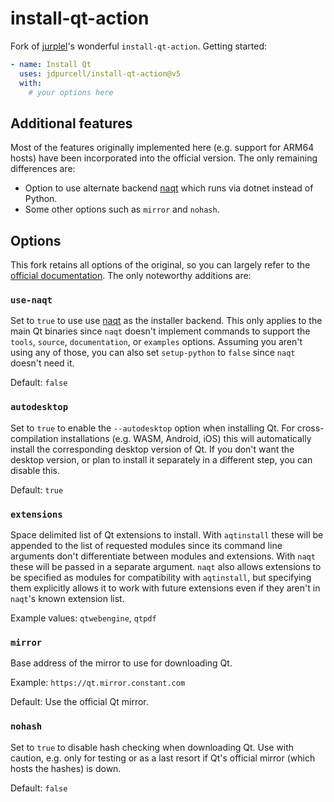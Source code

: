 # install-qt-action
Fork of [jurplel](https://github.com/jurplel)'s wonderful `install-qt-action`. Getting started:

```yml
- name: Install Qt
  uses: jdpurcell/install-qt-action@v5
  with:
    # your options here
```

## Additional features
Most of the features originally implemented here (e.g. support for ARM64 hosts) have been incorporated into the official version. The only remaining differences are:
* Option to use alternate backend [naqt](https://github.com/jdpurcell/naqt) which runs via dotnet instead of Python.
* Some other options such as `mirror` and `nohash`.

## Options
This fork retains all options of the original, so you can largely refer to the [official documentation](https://github.com/jurplel/install-qt-action#options). The only noteworthy additions are:

### `use-naqt`
Set to `true` to use use [naqt](https://github.com/jdpurcell/naqt) as the installer backend. This only applies to the main Qt binaries since `naqt` doesn't implement commands to support the `tools`, `source`, `documentation`, or `examples` options. Assuming you aren't using any of those, you can also set `setup-python` to `false` since `naqt` doesn't need it.

Default: `false`

### `autodesktop`
Set to `true` to enable the `--autodesktop` option when installing Qt. For cross-compilation installations (e.g. WASM, Android, iOS) this will automatically install the corresponding desktop version of Qt. If you don't want the desktop version, or plan to install it separately in a different step, you can disable this.

Default: `true`

### `extensions`
Space delimited list of Qt extensions to install. With `aqtinstall` these will be appended to the list of requested modules since its command line arguments don't differentiate between modules and extensions. With `naqt` these will be passed in a separate argument. `naqt` also allows extensions to be specified as modules for compatibility with `aqtinstall`, but specifying them explicitly allows it to work with future extensions even if they aren't in `naqt`'s known extension list.

Example values: `qtwebengine`, `qtpdf`

### `mirror`
Base address of the mirror to use for downloading Qt.

Example: `https://qt.mirror.constant.com`

Default: Use the official Qt mirror.

### `nohash`
Set to `true` to disable hash checking when downloading Qt. Use with caution, e.g. only for testing or as a last resort if Qt's official mirror (which hosts the hashes) is down.

Default: `false`
